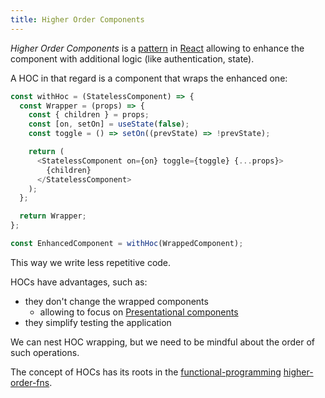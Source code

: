 ```yaml
---
title: Higher Order Components
---
```


_Higher Order Components_ is a [pattern](/pattern) in [React](/development/react/_index) allowing to enhance the component with additional logic (like authentication, state).

A HOC in that regard is a component that wraps the enhanced one:

```js
const withHoc = (StatelessComponent) => {
  const Wrapper = (props) => {
    const { children } = props;
    const [on, setOn] = useState(false);
    const toggle = () => setOn((prevState) => !prevState);

    return (
      <StatelessComponent on={on} toggle={toggle} {...props}>
        {children}
      </StatelessComponent>
    );
  };

  return Wrapper;
};

const EnhancedComponent = withHoc(WrappedComponent);
```

This way we write less repetitive code.

HOCs have advantages, such as:

- they don't change the wrapped components
  - allowing to focus on [Presentational components](/Knowledge/React/containers-vs-presentation-components.md)
- they simplify testing the application

We can nest HOC wrapping, but we need to be mindful about the order of such operations.

The concept of HOCs has its roots in the [functional-programming](/functional-programming) [higher-order-fns](/higher-order-fns).
